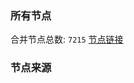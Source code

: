 ### 所有节点
合并节点总数: `7215`
[节点链接](https://github.com/rzhy1/33/raw/master/sub/sub_merge_base64.txt)

### 节点来源
